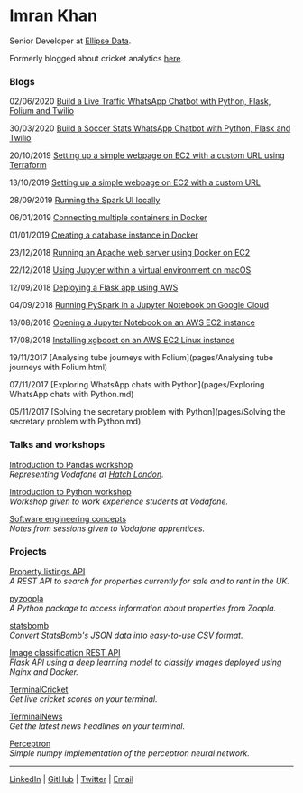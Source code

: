 # Imran Khan

Senior Developer at [Ellipse Data](https://www.ellipsedata.com/ "Ellipse Data").

Formerly blogged about cricket analytics [here](https://cricketsavant.wordpress.com/ "Cricket Savant").

### Blogs

02/06/2020 [Build a Live Traffic WhatsApp Chatbot with Python, Flask, Folium and Twilio](https://www.twilio.com/blog/build-live-traffic-whatsapp-chatbot-python-flask-folium-twilio)

30/03/2020 [Build a Soccer Stats WhatsApp Chatbot with Python, Flask and Twilio](https://www.twilio.com/blog/build-soccer-stats-whatsapp-chatbot-python-flask-twilio)

20/10/2019 [Setting up a simple webpage on EC2 with a custom URL using Terraform](pages/terraform-ec2.md)

13/10/2019 [Setting up a simple webpage on EC2 with a custom URL](pages/webpage-custom-url.md)

28/09/2019 [Running the Spark UI locally](pages/running-spark-ui-locally.md)

06/01/2019 [Connecting multiple containers in Docker](pages/docker-python-sql.md)

01/01/2019 [Creating a database instance in Docker](pages/sql-docker.md)

23/12/2018 [Running an Apache web server using Docker on EC2](pages/apache-docker-ec2.md)

22/12/2018 [Using Jupyter within a virtual environment on macOS](pages/jupyter-venv.md)

12/09/2018 [Deploying a Flask app using AWS](pages/flask.md)

04/09/2018 [Running PySpark in a Jupyter Notebook on Google Cloud](pages/pyspark-jupyter-google-cloud.md)

18/08/2018 [Opening a Jupyter Notebook on an AWS EC2 instance](pages/jupyter-ec2.md)

17/08/2018 [Installing xgboost on an AWS EC2 Linux instance](pages/xgboost.md)

19/11/2017 [Analysing tube journeys with Folium](pages/Analysing tube journeys with Folium.html)

07/11/2017 [Exploring WhatsApp chats with Python](pages/Exploring WhatsApp chats with Python.md)

05/11/2017 [Solving the secretary problem with Python](pages/Solving the secretary problem with Python.md)

### Talks and workshops

[Introduction to Pandas workshop](https://github.com/imrankhan17/my-tube-journeys)  
_Representing Vodafone at [Hatch London](https://www.hatchlondon.io/)._

[Introduction to Python workshop](https://github.com/imrankhan17/intro-to-python)  
_Workshop given to work experience students at Vodafone._

[Software engineering concepts](https://github.com/imrankhan17/apprentices-training)  
_Notes from sessions given to Vodafone apprentices._

### Projects

[Property listings API](https://ym9aqr3sq9.execute-api.eu-west-2.amazonaws.com/api)  
_A REST API to search for properties currently for sale and to rent in the UK._

[pyzoopla](https://github.com/imrankhan17/pyzoopla)  
_A Python package to access information about properties from Zoopla._

[statsbomb](https://github.com/imrankhan17/statsbomb-parser)  
_Convert StatsBomb's JSON data into easy-to-use CSV format._

[Image classification REST API](https://github.com/imrankhan17/deep-learning-api)  
_Flask API using a deep learning model to classify images deployed using Nginx and Docker._

[TerminalCricket](https://imrankhan17.github.io/TerminalCricket/)  
_Get live cricket scores on your terminal._

[TerminalNews](https://github.com/imrankhan17/terminal-news)  
_Get the latest news headlines on your terminal._

[Perceptron](https://github.com/imrankhan17/perceptron)  
_Simple numpy implementation of the perceptron neural network._

 ___
[LinkedIn](https://linkedin.com/in/imran-khan1994) | 
[GitHub](https://github.com/imrankhan17) | 
[Twitter](https://twitter.com/imrankcricket) | 
[Email](mailto:imrankhan17+github@hotmail.co.uk)
